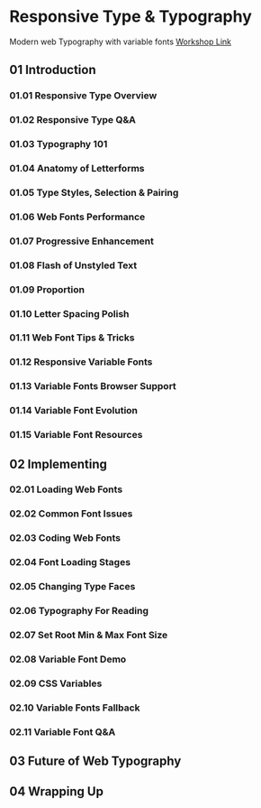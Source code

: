 # Responsive Type & Typography
Modern web Typography with variable fonts
[Workshop Link](https://github.com/jpamental/rwt-vf-workshop-full)

## 01 Introduction

### 01.01 Responsive Type Overview
### 01.02 Responsive Type Q&A
### 01.03 Typography 101
### 01.04 Anatomy of Letterforms
### 01.05 Type Styles, Selection & Pairing
### 01.06 Web Fonts Performance
### 01.07 Progressive Enhancement
### 01.08 Flash of Unstyled Text
### 01.09 Proportion
### 01.10 Letter Spacing Polish
### 01.11 Web Font Tips & Tricks
### 01.12 Responsive Variable Fonts
### 01.13 Variable Fonts Browser Support
### 01.14 Variable Font Evolution
### 01.15 Variable Font Resources




## 02 Implementing

### 02.01 Loading Web Fonts
### 02.02 Common Font Issues
### 02.03 Coding Web Fonts
### 02.04 Font Loading Stages
### 02.05 Changing Type Faces
### 02.06 Typography For Reading
### 02.07 Set Root Min & Max Font Size
### 02.08 Variable Font Demo
### 02.09 CSS Variables
### 02.10 Variable Fonts Fallback
### 02.11 Variable Font Q&A



## 03 Future of Web Typography




## 04 Wrapping Up

